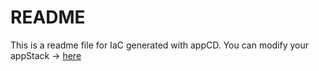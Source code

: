 # README
This is a readme file for IaC generated with appCD.
You can modify your appStack -> [here](http://cloud.stackgen.com/appstacks/614eeb2d-69f0-4621-8111-f05df654401b)
